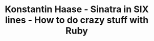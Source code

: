 --- 
layout: post
title: "Konstantin Haase - Sinatra in SIX lines - How to do crazy stuff with Ruby"
videoUrl: "//player.vimeo.com/video/61087285?title=0&byline=0&portrait=0"
thumbUrl: "http://i.vimeocdn.com/video/424422837_640.jpg"
categories: jekyll update
description: "A fun code analysis."
---